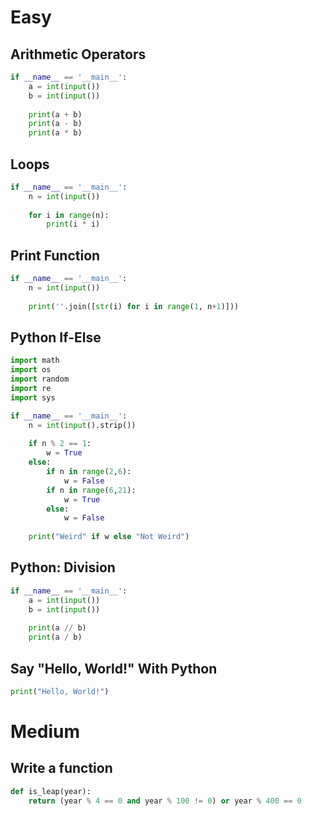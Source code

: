 # Easy

## Arithmetic Operators

```python
if __name__ == '__main__':
    a = int(input())
    b = int(input())
    
    print(a + b)
    print(a - b)
    print(a * b)
```

## Loops

```python
if __name__ == '__main__':
    n = int(input())
    
    for i in range(n):
        print(i * i)
```

## Print Function

```python
if __name__ == '__main__':
    n = int(input())
    
    print(''.join([str(i) for i in range(1, n+1)]))
```

## Python If-Else

```python
import math
import os
import random
import re
import sys

if __name__ == '__main__':
    n = int(input().strip())
    
    if n % 2 == 1:
        w = True
    else:
        if n in range(2,6):
            w = False
        if n in range(6,21):
            w = True
        else:
            w = False
            
    print("Weird" if w else "Not Weird")
```

## Python: Division

```python
if __name__ == '__main__':
    a = int(input())
    b = int(input())
    
    print(a // b)
    print(a / b)
```

## Say "Hello, World!" With Python

```python
print("Hello, World!")
```

# Medium

## Write a function

```python
def is_leap(year):
    return (year % 4 == 0 and year % 100 != 0) or year % 400 == 0
```